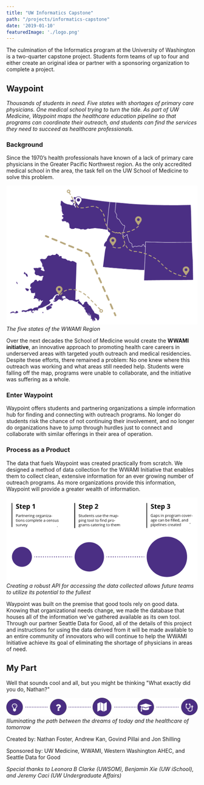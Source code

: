```yaml
---
title: "UW Informatics Capstone"
path: "/projects/informatics-capstone"
date: '2019-01-10'
featuredImage: './logo.png'
---
```


The culmination of the Informatics program at the University of Washington is a two-quarter capstone project. Students form teams of up to four and either create an original idea or partner with a sponsoring organization to complete a project. 


## Waypoint

*Thousands of students in need. Five states with shortages of primary care physicians. One medical school trying to turn the tide. As part of UW Medicine, Waypoint maps the healthcare education pipeline so that programs can coordinate their outreach, and students can find the services they need to succeed as healthcare professionals.*

### Background

Since the 1970’s health professionals have known of a lack of primary care physicians in the Greater Pacific Northwest region. As the only accredited medical school in the area, the task fell on the UW School of Medicine to solve this problem.

![](./states.png)
*The five states of the WWAMI Region*

Over the next decades the School of Medicine would create the **WWAMI initiative**, an innovative approach to promoting health care careers in underserved areas with targeted youth outreach and medical residencies. Despite these efforts, there remained a problem: No one knew where this outreach was working and what areas still needed help. Students were falling off the map, programs were unable to collaborate, and the initiative was suffering as a whole.


### Enter Waypoint

Waypoint offers students and partnering organizations a simple information hub for finding and connecting with outreach programs. No longer do students risk the chance of not continuing their involvement, and no longer do organizations have to jump through hurdles just to connect and collaborate with similar offerings in their area of operation.


### Process as a Product

The data that fuels Waypoint was created practically from scratch. We designed a method of data collection for the WWAMI Initiative that enables them to collect clean, extensive information for an ever growing number of outreach programs. As more organizations provide this information, Waypoint will provide a greater wealth of information.

![](./steps.png)
*Creating a robust API for accessing the data collected allows future teams to utilize its potential to the fullest*

Waypoint was built on the premise that good tools rely on good data. Knowing that organizational needs change, we made the database that houses all of the information we've gathered available as its own tool. Through our partner Seattle Data for Good, all of the details of this project and instructions for using the data derived from it will be made available to an entire community of innovators who will continue to help the WWAMI Initiative achieve its goal of eliminating the shortage of physicians in areas of need.


## My Part
Well that sounds cool and all, but you might be thinking "What exactly did you do, Nathan?"

![](./roadmap.png)
*Illuminating the path between the dreams of today and the healthcare of tomorrow*

Created by: Nathan Foster, Andrew Kan, Govind Pillai and Jon Shilling

Sponsored by: UW Medicine, WWAMI, Western Washington AHEC, and Seattle Data for Good

*Special thanks to Leonora B Clarke (UWSOM), Benjamin Xie (UW iSchool), and Jeremy Caci (UW Undergraduate Affairs)*